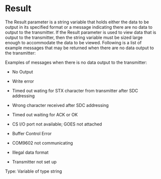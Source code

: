 # Result

The Result parameter is a string variable that holds either the data to be output in its specified format or a message indicating there are no data to output to the transmitter. If the Result parameter is used to view data that is output to the transmitter, then the string variable must be sized large enough to accommodate the data to be viewed. Following is a list of example messages that may be returned when there are no data output to the transmitter:

Examples of messages when there is no data output to the transmitter:

- No Output

- Write error

- Timed out wating for STX character from transmitter after SDC addressing

- Wrong character received after SDC addressing

- Timed out waiting for ACK or OK

- CS I/O port not available; GOES not attached

- Buffer Control Error

- COM9602 not communicating

- Illegal data format

- Transmitter not set up

Type: Variable of type string
